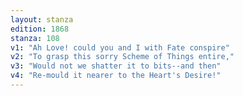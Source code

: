 ```yaml
---
layout: stanza
edition: 1868
stanza: 108
v1: "Ah Love! could you and I with Fate conspire"
v2: "To grasp this sorry Scheme of Things entire,"
v3: "Would not we shatter it to bits--and then"
v4: "Re-mould it nearer to the Heart's Desire!"
---
```

